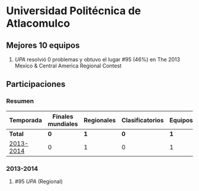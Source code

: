---
---

# Universidad Politécnica de Atlacomulco

## Mejores 10 equipos

1. _UPA_ resolvió 0 problemas y obtuvo el lugar #95 (46%) en The 2013 Mexico & Central America Regional Contest

## Participaciones

### Resumen

| Temporada | Finales mundiales | Regionales | Clasificatorios | Equipos |
| --- | --- | --- | --- | --- |
| **Total** | **0** | **1** | **0** | **1** |
| [2013-2014](#2013-2014) | 0 | 1 | 0 | 1 |

### 2013-2014

1. #95 _UPA_ (Regional)



